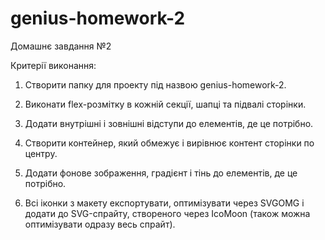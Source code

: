 # genius-homework-2

Домашнє завдання №2

Критерії виконання:

1. Створити папку для проекту під назвою genius-homework-2.

2. Виконати flex-розмітку в кожній секції, шапці та підвалі сторінки.

3. Додати внутрішні і зовнішні відступи до елементів, де це потрібно.

4. Створити контейнер, який обмежує і вирівнює контент сторінки по центру.

5. Додати фонове зображення, градієнт і тінь до елементів, де це потрібно.

6. Всі іконки з макету експортувати, оптимізувати через SVGOMG і додати до SVG-спрайту, створеного через IcoMoon (також можна оптимізувати одразу весь спрайт).
